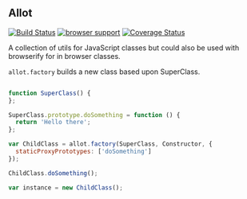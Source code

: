 Allot
-----

[![Build Status](https://travis-ci.org/jonathanKingston/allot.png?branch=master)](https://travis-ci.org/jonathanKingston/allot)
[![browser support](http://ci.testling.com/jonathanKingston/allot.png)](http://ci.testling.com/jonathanKingston/allot)
[![Coverage Status](https://coveralls.io/repos/jonathanKingston/allot/badge.png)](https://coveralls.io/r/jonathanKingston/allot)


A collection of utils for JavaScript classes but could also be used with browserify for in browser classes.


`allot.factory` builds a new class based upon SuperClass.

```js

function SuperClass() {
};

SuperClass.prototype.doSomething = function () {
  return 'Hello there';
};

var ChildClass = allot.factory(SuperClass, Constructor, {
  staticProxyPrototypes: ['doSomething']
});

ChildClass.doSomething();

var instance = new ChildClass();

```